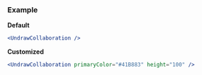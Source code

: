 ### Example

**Default**
```jsx
<UndrawCollaboration />
```

**Customized**
```jsx
<UndrawCollaboration primaryColor="#41B883" height="100" />
```
